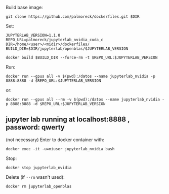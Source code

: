 Build base image:

```
git clone https://github.com/palmoreck/dockerfiles.git $DIR
```

Set:

```
JUPYTERLAB_VERSION=1.1.0
REPO_URL=palmoreck/jupyterlab_nvidia_cuda_c
DIR=/home/<user>/<midir>/dockerfiles/
BUILD_DIR=$DIR/jupyterlab/openblas/$JUPYTERLAB_VERSION
```

```
docker build $BUILD_DIR --force-rm -t $REPO_URL:$JUPYTERLAB_VERSION
```

Run:

```
docker run --gpus all -v $(pwd):/datos --name jupyterlab_nvidia -p 8888:8888 -d $REPO_URL:$JUPYTERLAB_VERSION
```

or:

```
docker run --gpus all --rm -v $(pwd):/datos --name jupyterlab_nvidia -p 8888:8888 -d $REPO_URL:$JUPYTERLAB_VERSION
```

## jupyter lab running at localhost:8888 , password: qwerty

(not necessary) Enter to docker container with:

```
docker exec -it -u=miuser jupyterlab_nvidia bash
```

Stop:

```
docker stop jupyterlab_nvidia
```

Delete (if `--rm` wasn't used):


```
docker rm jupyterlab_openblas
```


